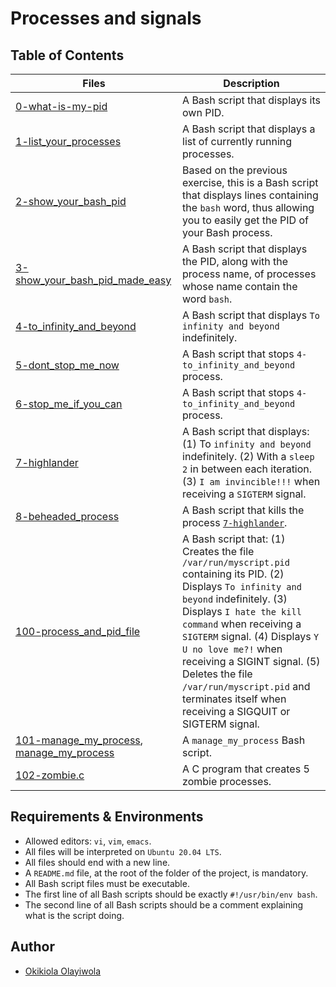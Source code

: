 # Processes and signals

## Table of Contents
| **Files** | **Description** |
| --- | --- |
| [0-what-is-my-pid](https://github.com/TosinISOGUN/alx-system_engineering-devops/blob/master/0x05-processes_and_signals/0-what-is-my-pid) | A Bash script that displays its own PID. |
| [1-list_your_processes](https://github.com/TosinISOGUN/alx-system_engineering-devops/blob/master/0x05-processes_and_signals/1-list_your_processes) | A Bash script that displays a list of currently running processes. |
| [2-show_your_bash_pid](https://github.com/TosinISOGUN/alx-system_engineering-devops/blob/master/0x05-processes_and_signals/2-show_your_bash_pid) | Based on the previous exercise, this is a Bash script that displays lines containing the `bash` word, thus allowing you to easily get the PID of your Bash process. |
| [3-show_your_bash_pid_made_easy](https://github.com/TosinISOGUN/alx-system_engineering-devops/blob/master/0x05-processes_and_signals/3-show_your_bash_pid_made_easy) | A Bash script that displays the PID, along with the process name, of processes whose name contain the word `bash`. | 
| [4-to_infinity_and_beyond](https://github.com/TosinISOGUN/alx-system_engineering-devops/blob/master/0x05-processes_and_signals/4-to_infinity_and_beyond) | A Bash script that displays `To infinity and beyond` indefinitely. |
| [5-dont_stop_me_now](https://github.com/TosinISOGUN/alx-system_engineering-devops/blob/master/0x05-processes_and_signals/5-dont_stop_me_now) | A Bash script that stops `4-to_infinity_and_beyond` process. |
| [6-stop_me_if_you_can](https://github.com/TosinISOGUN/alx-system_engineering-devops/blob/master/0x05-processes_and_signals/6-stop_me_if_you_can) | A Bash script that stops `4-to_infinity_and_beyond` process. |
| [7-highlander](https://github.com/TosinISOGUN/alx-system_engineering-devops/blob/master/0x05-processes_and_signals/7-highlander) | A Bash script that displays: (1) To `infinity and beyond` indefinitely. (2) With a `sleep 2` in between each iteration. (3) `I am invincible!!!` when receiving a `SIGTERM` signal. |
| [8-beheaded_process](https://github.com/TosinISOGUN/alx-system_engineering-devops/blob/master/0x05-processes_and_signals/8-beheaded_process) | A Bash script that kills the process [`7-highlander`](https://github.com/TosinISOGUN/alx-system_engineering-devops/blob/master/0x05-processes_and_signals/7-highlander). |
| [100-process_and_pid_file](https://github.com/TosinISOGUN/alx-system_engineering-devops/blob/master/0x05-processes_and_signals/100-process_and_pid_file) | A Bash script that: (1) Creates the file `/var/run/myscript.pid` containing its PID. (2) Displays `To infinity and beyond` indefinitely. (3) Displays `I hate the kill command` when receiving a `SIGTERM` signal. (4) Displays `Y U no love me?!` when receiving a SIGINT signal. (5) Deletes the file `/var/run/myscript.pid` and terminates itself when receiving a SIGQUIT or SIGTERM signal. |
| [101-manage_my_process](https://github.com/TosinISOGUN/alx-system_engineering-devops/blob/master/0x05-processes_and_signals/101-manage_my_process), [manage_my_process](https://github.com/TosinISOGUN/alx-system_engineering-devops/blob/master/0x05-processes_and_signals/manage_my_process) | A `manage_my_process` Bash script. |
| [102-zombie.c](https://github.com/TosinISOGUN/alx-system_engineering-devops/blob/master/0x05-processes_and_signals/102-zombie.c) | A C program that creates 5 zombie processes. |


## Requirements & Environments

- Allowed editors: `vi`, `vim`, `emacs`.
- All files will be interpreted on `Ubuntu 20.04 LTS`.
- All files should end with a new line.
- A `README.md` file, at the root of the folder of the project, is mandatory.
- All Bash script files must be executable.
- The first line of all Bash scripts should be exactly `#!/usr/bin/env bash`.
- The second line of all Bash scripts should be a comment explaining what is the script doing.

## Author
- [Okikiola Olayiwola](https://github.com/aloikiko)